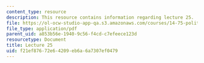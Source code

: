 ```yaml
---
content_type: resource
description: This resource contains information regarding lecture 25.
file: https://ol-ocw-studio-app-qa.s3.amazonaws.com/courses/14-75-political-economy-and-economic-development-fall-2012/f21ef87672e64209eb6a6a7307ef0479_MIT14_75F12_Lec25.pdf
file_type: application/pdf
parent_uid: a853b56e-1940-9c56-f4cd-c7efeece123d
resourcetype: Document
title: Lecture 25
uid: f21ef876-72e6-4209-eb6a-6a7307ef0479
---
```

